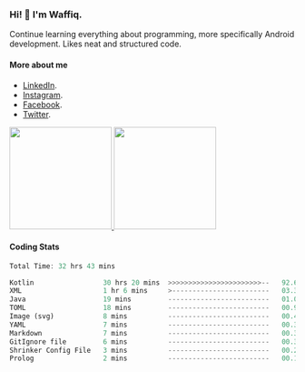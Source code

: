 ### Hi! 👋 I'm Waffiq.

Continue learning everything about programming, more specifically Android development. Likes neat and structured code.

#### More about me 
- [LinkedIn](https://www.linkedin.com/in/waffiqaziz/).
- [Instagram](https://www.instagram.com/waffiqaziz/).
- [Facebook](https://web.facebook.com/WaffiqAziz/).
- [Twitter](https://twitter.com/AzizWaffiq).

<p align="left">
<a href="https://github.com/waffiqaziz">
  <img height="180em" src="https://github-readme-stats-eight-theta.vercel.app/api?username=waffiqaziz&show_icons=true&theme=algolia&include_all_commits=true&count_private=true"/>
  <img height="180em" src="https://github-readme-stats-eight-theta.vercel.app/api/top-langs/?username=waffiqaziz&layout=compact&langs_count=8&theme=algolia"/>
</a>
</p>

#### Coding Stats
<!--START_SECTION:waka-->

```rust
Total Time: 32 hrs 43 mins

Kotlin                 30 hrs 20 mins  >>>>>>>>>>>>>>>>>>>>>>>--   92.62 %
XML                    1 hr 6 mins     >------------------------   03.39 %
Java                   19 mins         -------------------------   01.00 %
TOML                   18 mins         -------------------------   00.92 %
Image (svg)            8 mins          -------------------------   00.46 %
YAML                   7 mins          -------------------------   00.39 %
Markdown               7 mins          -------------------------   00.36 %
GitIgnore file         6 mins          -------------------------   00.33 %
Shrinker Config File   3 mins          -------------------------   00.20 %
Prolog                 2 mins          -------------------------   00.11 %
```

<!--END_SECTION:waka-->

